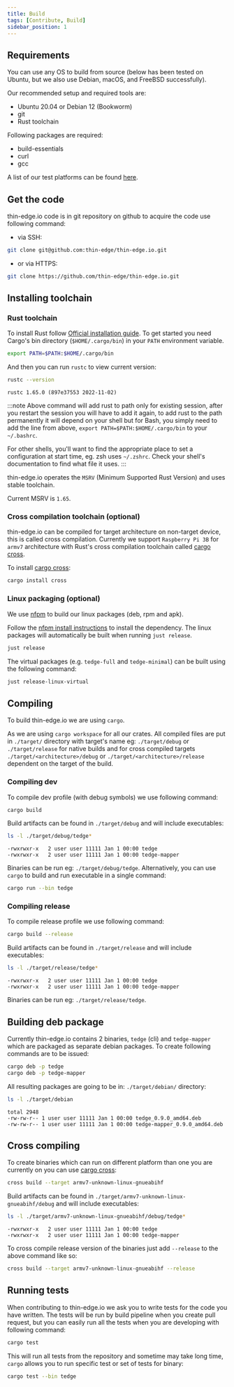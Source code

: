 ```yaml
---
title: Build
tags: [Contribute, Build]
sidebar_position: 1
---
```


## Requirements

You can use any OS to build from source (below has been tested on Ubuntu, but we also use Debian, macOS, and FreeBSD successfully).

Our recommended setup and required tools are:

* Ubuntu 20.04 or Debian 12 (Bookworm)
* git
* Rust toolchain

Following packages are required:

* build-essentials
* curl
* gcc

A list of our test platforms can be found [here](../references/supported-platforms.md).

## Get the code

thin-edge.io code is in git repository on github to acquire the code use following command:

* via SSH:

```sh
git clone git@github.com:thin-edge/thin-edge.io.git
```

* or via HTTPS:

```sh
git clone https://github.com/thin-edge/thin-edge.io.git
```

## Installing toolchain

### Rust toolchain

To install Rust follow [Official installation guide](https://www.rust-lang.org/tools/install).
To get started you need Cargo's bin directory (`$HOME/.cargo/bin`) in your `PATH` environment variable.

```sh
export PATH=$PATH:$HOME/.cargo/bin
```

And then you can run `rustc` to view current version:

```sh
rustc --version
```

```text title="Output"
rustc 1.65.0 (897e37553 2022-11-02)
```

:::note
Above command will add rust to path only for existing session,
after you restart the session you will have to add it again,
to add rust to the path permanently it will depend on your shell but for Bash,
you simply need to add the line from above, `export PATH=$PATH:$HOME/.cargo/bin` to your `~/.bashrc`.

For other shells, you'll want to find the appropriate place to set a configuration at start time,
eg. zsh uses `~/.zshrc`. Check your shell's documentation to find what file it uses.
:::

thin-edge.io operates the `MSRV` (Minimum Supported Rust Version) and uses stable toolchain.

Current MSRV is `1.65`.

### Cross compilation toolchain (optional)

thin-edge.io can be compiled for target architecture on non-target device, this is called cross compilation.
Currently we support `Raspberry Pi 3B` for `armv7` architecture with Rust's cross compilation toolchain called [cargo cross](https://github.com/rust-embedded/cross).

To install [cargo cross](https://github.com/rust-embedded/cross):

```sh
cargo install cross
```

### Linux packaging (optional)

We use [nfpm](https://github.com/goreleaser/nfpm) to build our linux packages (deb, rpm and apk).

Follow the [nfpm install instructions](https://nfpm.goreleaser.com/install/) to install the dependency. The linux packages will automatically be built when running `just release`.


```sh
just release
```

The virtual packages (e.g. `tedge-full` and `tedge-minimal`) can be built using the following command:

```sh
just release-linux-virtual
```

## Compiling

To build thin-edge.io we are using `cargo`.

As we are using  `cargo workspace` for all our crates. All compiled files are put in `./target/` directory with target's name eg: `./target/debug` or `./target/release` for native builds and for cross compiled targets `./target/<architecture>/debug` or `./target/<architecture>/release` dependent on the target of the build.

### Compiling dev

To compile dev profile (with debug symbols) we use following command:

```sh
cargo build
```

Build artifacts can be found in `./target/debug` and will include executables:

```sh
ls -l ./target/debug/tedge*
```

```text title="Output"
-rwxrwxr-x   2 user user 11111 Jan 1 00:00 tedge
-rwxrwxr-x   2 user user 11111 Jan 1 00:00 tedge-mapper
```

Binaries can be run eg: `./target/debug/tedge`.
Alternatively, you can use `cargo` to build and run executable in a single command:

```sh
cargo run --bin tedge
```

### Compiling release

To compile release profile we use following command:

```sh
cargo build --release
```

Build artifacts can be found in `./target/release` and will include executables:

```sh
ls -l ./target/release/tedge*
```

```text title="Output"
-rwxrwxr-x   2 user user 11111 Jan 1 00:00 tedge
-rwxrwxr-x   2 user user 11111 Jan 1 00:00 tedge-mapper
```

Binaries can be run eg: `./target/release/tedge`.

## Building deb package

Currently thin-edge.io contains 2 binaries, `tedge` (cli) and `tedge-mapper` which are packaged as separate debian packages. To create following commands are to be issued:

```sh
cargo deb -p tedge
cargo deb -p tedge-mapper
```

All resulting packages are going to be in: `./target/debian/` directory:

```sh
ls -l ./target/debian
```

```text title="Output"
total 2948
-rw-rw-r-- 1 user user 11111 Jan 1 00:00 tedge_0.9.0_amd64.deb
-rw-rw-r-- 1 user user 11111 Jan 1 00:00 tedge-mapper_0.9.0_amd64.deb
```

## Cross compiling

To create binaries which can run on different platform than one you are currently on you can use [cargo cross](https://github.com/rust-embedded/cross):

```sh
cross build --target armv7-unknown-linux-gnueabihf
```

Build artifacts can be found in `./target/armv7-unknown-linux-gnueabihf/debug` and will include executables:

```sh
ls -l ./target/armv7-unknown-linux-gnueabihf/debug/tedge*
```

```text title="Output"
-rwxrwxr-x   2 user user 11111 Jan 1 00:00 tedge
-rwxrwxr-x   2 user user 11111 Jan 1 00:00 tedge-mapper
```

To cross compile release version of the binaries just add `--release` to the above command like so:

```sh
cross build --target armv7-unknown-linux-gnueabihf --release
```

## Running tests

When contributing to thin-edge.io we ask you to write tests for the code you have written. The tests will be run by build pipeline when you create pull request, but you can easily run all the tests when you are developing with following command:

```sh
cargo test
```

This will run all tests from the repository and sometime may take long time, `cargo` allows you to run specific test or set of tests for binary:

```sh
cargo test --bin tedge
```
